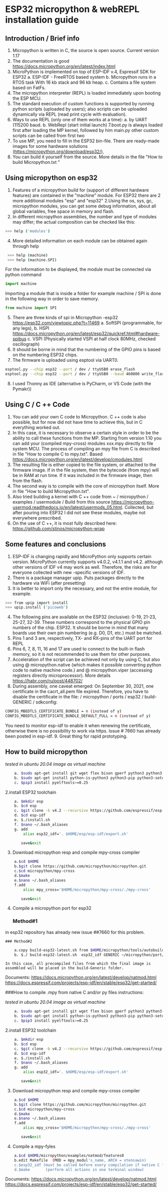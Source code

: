 # ESP32 micropython & webREPL installation guide

## Introduction / Brief info
1. Micropython is written in C, the source is open source. Current version 1.17
2. The documentation is good https://docs.micropython.org/en/latest/index.html
3. MicroPython is implemented on top of ESP-IDF v.4, Espressif SDK for ESP32
 a. ESP-IDF - FreeRTOS based system
 b. Micropython runs in a RTOS task With 16 kb stack and 96 kb heap.
 c. Contains a file system based on FatFs.
4. The micropython interpreter (REPL) is loaded immediately upon booting the ESP MCU.
5. The standard execution of custom functions is supported by running python scripts (uploaded by users);
also scripts can be uploaded dynamically via REPL (read print cycle with evaluation).
6. Ways to use REPL (only one of them works at a time):
 a. by UART (115200 baud.
 b. WebRepl (start initial launch)
7.boot.py is always loaded first after loading the MP kernel, followed by
him main.py other custom scripts can be called from
first two
8. To use MP, you need to fill in the ESP32 bin-file.
There are ready-made images for some hardware solutions
(https://micropython.org/download/esp32/),
9. You can build it yourself from the source. More details in the file "How to build
Micropython.txt "


## Using micropython on esp32
1. Features of a micropython build for (support of different hardware features) are contained in the "machine" module. For ESP32 there are 2 more
additional modules "esp" and "esp32"
2.Using the os, sys, gc, micropython modules, you can get some
debug information, about all global variables, free space in
memory and flash.
3. In different micropython assemblies, the number and type of modules may differ; the actual
composition can be checked like this: 
```sh
>>> help ('modules')
```
4. More detailed information on each module can be obtained again through help
```sh
 >>> help (machine)
 >>> help (machine.SPI)
 ```
For the information to be displayed, the module must be connected via python command 
```py
import machine
```
Importing a module that is inside a folder for example
machine / SPI is done in the following way in order to save memory.
```py
from machine import SPI
```
5. There are three kinds of spi in Micropython -esp32 https://esp32.com/viewtopic.php?t=11469
 a. SoftSPI (programmable, for any legs),
 b. HSPI https://docs.micropython.org/en/latest/esp32/quickref.html#hardware-spibus
 c. VSPI (Physically started VSPI at half clock 80MHz, checked
oscillograph)
6. It should be borne in mind that the numbering of the GPIO pins is based on the numbering
ESP32 chips.
7. The firmware is uploaded using esptool via UART0.
```sh
esptool.py --chip esp32 --port / dev / ttyUSB0 erase_flash
esptool.py --chip esp32 --port / dev / ttyUSB0 --baud 460800 write_flash -z 0x1000 esp32-xxxxxxx-v1.10.bin
```
8. I used Thonny as IDE (alternative is PyCharm, or VS Code
(with the Pymakr))


## Using C / C ++ Code
1. You can add your own C code to Micropython. C ++ code is also possible, but for now
did not have time to achieve this, but in C everything worked out.
2. In this case, it is necessary to observe a certain style in order to be
the ability to call these functions from the MP. Starting from version 1.10 you can
add your (compiled mpy-cross) modules xxx.mpy directly to
file system MCU. The process of compiling an mpy file from C is described in
file "How to compile C to mpy.txt". Based
https://docs.micropython.org/en/latest/develop/cmodules.html
3. The resulting file is either copied to the file system, or attached to
the firmware image. If in the file system, then the bytecode (from mpy) will be in RAM
at run time. If it was included in the firmware image, then from the flash.
4. The second way is to compile with the core of micropython itself. More in
file "How to build Micropython.txt".
5. Also tried building a kernel with C ++ code from
~ / micropython / examples / usermodule / Build from this source
https://micropython-usermod.readthedocs.io/en/latest/usermods_05.html. Collected,
but after pouring into ESP32 I did not see these modules, maybe not everywhere
prescribed.
6. On the use of C ++, it is most fully described here:
https://github.com/stinos/micropython-wrap 

## Some features and conclusions
1. ESP-IDF is changing rapidly and MicroPython only supports certain
version. MicroPython currently supports v4.0.2, v4.1.1 and v4.2.
although other versions of IDF v4 may work as well. Therefore, the risks are for everyone
collected with new -specific versions of IDF.
2. There is a package manager upip. Puts packages directly to the hardware via WiFi (after
presetting)
3. It is better to import only the necessary, and not the entire module, for example.
```sh
>>> from upip import install
>>> upip.install ('picoweb')
```
4. The following pins are available on the ESP32 (inclusive): 0-19, 21-23, 25-27,
32-39. These numbers correspond to the physical GPIO pin numbers of the chip.
ESP32. It should be borne in mind that many boards use their own
pin numbering (e.g. D0, D1, etc.) must be matched.
5. Pins 1 and 3 are, respectively, TX- and RX-pins of the UART port for REPL
6. Pins 6, 7, 8, 11, 16 and 17 are used to connect to the built-in flash memory, so it is not recommended to use them for other purposes.
7. Acceleration of the script can be achieved not only by using C, but
also using @ micropython.native (which makes it possible
converting python code to native machine code.) and
@ micropython.viper (accessing registers directly
microprocessor). More details https://habr.com/ru/post/448702/
8. During assembly, one caveat emerged:
 On September 30, 2021, one certificate in the cacrt_all.pem file expired.
 Therefore, you have to disable the certificate in the file:
/ micropython / ports / esp32 / build-GENERIC / sdkconfig:
```sh
CONFIG_MBEDTLS_CERTIFICATE_BUNDLE = n (instead of y)
CONFIG_MBEDTLS_CERTIFICATE_BUNDLE_DEFAULT_FULL = n (instead of y)
 ```
You need to monitor esp-idf to enable it when renewing the certificate, otherwise
there is no possibility to work via https. Issue # 7660 has already been posted in esp-idf.
9. Great thing for rapid prototyping.


## How to build micropython
*tested in ubuntu 20.04 image as virtual machine*

```sh
	a. $sudo apt-get install git wget flex bison gperf python3 python3-pip python3-setuptools cmake ninja-build ccache libffi-dev libssl-dev dfu-util
	b. $sudo apt-get install python-is-python3 python3-pip python3-setuptools
	c. $pip3 install pyelftools>=0.25
```

2.install ESP32 toolchain 
```sh
	a. $mkdir esp
	b. $cd esp
	c. $git clone -b v4.2 --recursive https://github.com/espressif/esp-idf.git
	d. $cd esp-idf
	e. $./install.sh
	f. $nano ~/.bash_aliases
	g. add
		alias esp32_idf='. $HOME/esp/esp-idf/export.sh'

	   save&exit
```

3. Download micropython resp and compile mpy-cross compiler
```sh
	a.$cd $HOME
	b.$git clone https://github.com/micropython/micropython.git
	c.$cd micropython/mpy-cross
	d.$make
	e.$nano ~/.bash_aliases
	f.add		
		alias mpy_cross='$HOME/micropython/mpy-cross/./mpy-cross'

	   save&exit
```

4. Compile a micropython port for esp32
	
	### Method#1


in esp32 repository has already new issue ##7660 for this problem.

	
	### Method#2
```sh
	a.copy build-esp32-latest.sh from $HOME/micropython/tools/autobuild/ to $HOME/micropython/port/esp32
	b. $./ build-esp32-latest.sh  esp32_idf GENERIC ~/micropython/port/esp32 
```
	
	In this case, all precompiled files from which the final image is assembled will be placed in the build-Generic folder.
	
	
Documents:
https://docs.micropython.org/en/latest/develop/natmod.html
https://docs.espressif.com/projects/esp-idf/en/stable/esp32/get-started/


###How to compile .mpy from native C and/or py files instructions:

*tested in ubuntu 20.04 image as virtual machine*

```sh
	a. $sudo apt-get install git wget flex bison gperf python3 python3-pip python3-setuptools cmake ninja-build ccache libffi-dev libssl-dev dfu-util
	b. $sudo apt-get install python-is-python3 python3-pip python3-setuptools
	c. $pip3 install pyelftools>=0.25
```

2.install ESP32 toolchain 
```sh
	a. $mkdir esp
	b. $cd esp
	c. $git clone -b v4.2 --recursive https://github.com/espressif/esp-idf.git
	d. $cd esp-idf
	e. $./install.sh
	f. $nano ~/.bash_aliases
	g. add
		alias esp32_idf='. $HOME/esp/esp-idf/export.sh'

	   save&exit
```

3. Download micropython resp and compile mpy-cross compiler
```sh
	a.$cd $HOME
	b.$git clone https://github.com/micropython/micropython.git
	c.$cd micropython/mpy-cross
	d.$make
	e.$nano ~/.bash_aliases
	f.add		
		alias mpy_cross='$HOME/micropython/mpy-cross/./mpy-cross'

	   save&exit
```

4. Compile a mpy-fyles
```sh
	a.$cd $HOME/micropython/examples/natmod/features0
	b.edit Makefile  (MOD = mpy_modul's_name, ARCH = xtensawin)
	c.$esp32_idf (must be called before every compilation if native C files included)
	d.$make       (perform all actions in one terminal window)
```

Documents:
https://docs.micropython.org/en/latest/develop/natmod.html
https://docs.espressif.com/projects/esp-idf/en/stable/esp32/get-started/